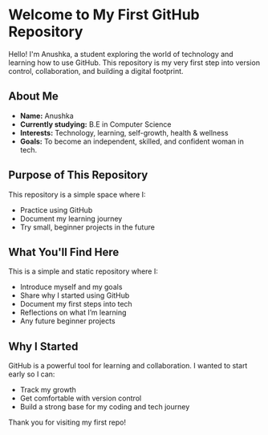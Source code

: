 # Welcome to My First GitHub Repository

Hello! I'm Anushka, a student exploring the world of technology and learning how to use GitHub. This repository is my very first step into version control, collaboration, and building a digital footprint.

## About Me

- **Name:** Anushka
- **Currently studying:** B.E in Computer Science
- **Interests:** Technology, learning, self-growth, health & wellness
- **Goals:** To become an independent, skilled, and confident woman in tech.

## Purpose of This Repository

This repository is a simple space where I:
- Practice using GitHub
- Document my learning journey
- Try small, beginner projects in the future

## What You'll Find Here

This is a simple and static repository where I:
- Introduce myself and my goals
- Share why I started using GitHub
- Document my first steps into tech
- Reflections on what I’m learning
- Any future beginner projects

## Why I Started

GitHub is a powerful tool for learning and collaboration. I wanted to start early so I can:
- Track my growth
- Get comfortable with version control
- Build a strong base for my coding and tech journey

Thank you for visiting my first repo!
